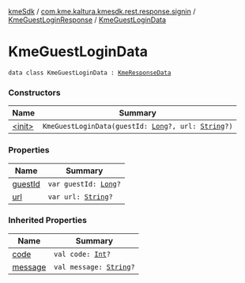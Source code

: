 [kmeSdk](../../../index.md) / [com.kme.kaltura.kmesdk.rest.response.signin](../../index.md) / [KmeGuestLoginResponse](../index.md) / [KmeGuestLoginData](./index.md)

# KmeGuestLoginData

`data class KmeGuestLoginData : `[`KmeResponseData`](../../../com.kme.kaltura.kmesdk.rest.response/-kme-response-data/index.md)

### Constructors

| Name | Summary |
|---|---|
| [&lt;init&gt;](-init-.md) | `KmeGuestLoginData(guestId: `[`Long`](https://kotlinlang.org/api/latest/jvm/stdlib/kotlin/-long/index.html)`?, url: `[`String`](https://kotlinlang.org/api/latest/jvm/stdlib/kotlin/-string/index.html)`?)` |

### Properties

| Name | Summary |
|---|---|
| [guestId](guest-id.md) | `var guestId: `[`Long`](https://kotlinlang.org/api/latest/jvm/stdlib/kotlin/-long/index.html)`?` |
| [url](url.md) | `var url: `[`String`](https://kotlinlang.org/api/latest/jvm/stdlib/kotlin/-string/index.html)`?` |

### Inherited Properties

| Name | Summary |
|---|---|
| [code](../../../com.kme.kaltura.kmesdk.rest.response/-kme-response-data/code.md) | `val code: `[`Int`](https://kotlinlang.org/api/latest/jvm/stdlib/kotlin/-int/index.html)`?` |
| [message](../../../com.kme.kaltura.kmesdk.rest.response/-kme-response-data/message.md) | `val message: `[`String`](https://kotlinlang.org/api/latest/jvm/stdlib/kotlin/-string/index.html)`?` |
